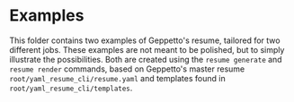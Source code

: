# Examples

This folder contains two examples of Geppetto's resume, tailored for two different jobs. These examples are not meant to be polished, but to simply illustrate the possibilities. Both are created using the `resume generate` and `resume render` commands, based on Geppetto's master resume `root/yaml_resume_cli/resume.yaml` and templates found in `root/yaml_resume_cli/templates`.
